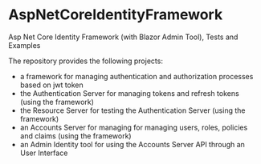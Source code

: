 # AspNetCoreIdentityFramework
Asp Net Core Identity Framework (with Blazor Admin Tool), Tests and Examples

The repository provides the following projects:

- a framework for managing authentication and authorization processes based on jwt token
- the Authentication Server for managing tokens and refresh tokens (using the framework)
- the Resource Server for testing the Authentication Server (using the framework)
- an Accounts Server for managing for managing users, roles, policies and claims (using the framework)
- an Admin Identity tool for using the Accounts Server API through an User Interface
